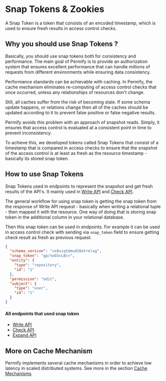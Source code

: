 # Snap Tokens & Zookies

A Snap Token is a token that consists of an encoded timestamp, which is used to ensure fresh results in access control checks.

## Why you should use Snap Tokens ?

Basically, you should use snap tokens both for consistency and performance. The main goal of Permify is to provide an authorization system that ensures excellent performance that can handle millions of requests from different environments while ensuring data consistency.

Performance standards can be achievable with caching. In Permify, the cache mechanism eliminates re-computing of access control checks that once occurred, unless any relationships of resources don't change.

Still, all caches suffer from the risk of becoming stale. If some schema update happens, or relations change then all of the caches should be updated according to it to prevent false positive or false negative results.

Permify avoids this problem with an approach of snapshot reads. Simply, it ensures that access control is evaluated at a consistent point in time to prevent inconsistency.

To achieve this, we developed tokens called Snap Tokens that consist of a timestamp that is compared in access checks to ensure that the snapshot of the access control is at least as fresh as the resource timestamp - basically its stored snap token.

## How to use Snap Tokens

Snap Tokens used in endpoints to represent the snapshot and get fresh results of the API's. It mainly used in [Write API] and [Check API].

The general workflow for using snap token is getting the snap token from the response of Write API request - basically when writing a relational tuple - then mapped it with the resource. One way of doing that is storing snap token in the additional column in your relational database.

Then this snap token can be used in endpoints. For example it can be used in access control check with sending via `snap_token` field to ensure getting check result as fresh as previous request.

```json
{
  "schema_version": "ce8siqtmmud16etrelag",
  "snap_token": "gp/twGSvLBc=",
  "entity": {
    "type": "repository",
    "id": "1"
  },
  "permission": "edit",
  "subject": {
    "type": "user",
    "id": "1"
  }
}
```

[Write API]: ../../api-overview/relationship/write-relationships
[Check API]: ../../api-overview/permission/check-api

#### All endpoints that used snap token

- [Write API](../../api-overview/relationship/write-relationships)
- [Check API](../../api-overview/permission/check-api)
- [Expand API](../../api-overview/permission/expand-api)

## More on Cache Mechanism

Permify implements several cache mechanisms in order to achieve low latency in scaled distributed systems. See more in the section [Cache Mechanisms](./cache.md)
